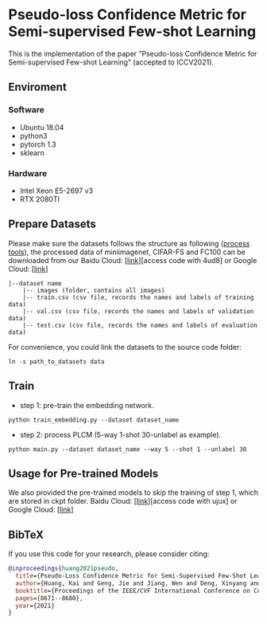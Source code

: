 # Pseudo-loss Confidence Metric for Semi-supervised Few-shot Learning
This is the implementation of the paper "Pseudo-loss Confidence Metric for Semi-supervised Few-shot Learning" (accepted to ICCV2021).
## Enviroment
### Software
- Ubuntu 18.04
- python3
- pytorch 1.3
- sklearn
### Hardware
- Intel Xeon E5-2697 v3
- RTX 2080TI

## Prepare Datasets
Please make sure the datasets follows the structure as following ([process tools](https://github.com/yaoyao-liu/mini-imagenet-tools)), the processed data of miniimagenet, CIFAR-FS and FC100 can be downloaded from our Baidu Cloud: [[link](https://pan.baidu.com/s/1plz04xZ10sVThYoAO4TryA)][access code with 4ud8] or Google Cloud: [[link](https://drive.google.com/drive/folders/1RXrl44bpXSA3LMl7bBke_pQI-Xqf8i9y?usp=sharing)]
```
|--dataset name
    |-- images (folder, contains all images)
    |-- train.csv (csv file, records the names and labels of training data)
    |-- val.csv (csv file, records the names and labels of validation data)
    |-- test.csv (csv file, records the names and labels of evaluation data)
```
For convenience, you could link the datasets to the source code folder:
```
ln -s path_to_datasets data
```

## Train
- step 1: pre-train the embedding network.

```
python train_embedding.py --dataset dataset_name
```
- step 2: process PLCM (5-way 1-shot 30-unlabel as example).

```
python main.py --dataset dataset_name --way 5 --shot 1 --unlabel 30
```

## Usage for Pre-trained Models
We also provided the pre-trained models to skip the training of step 1, which are stored in ckpt folder.
Baidu Cloud: [[link](https://pan.baidu.com/s/1PBMvL_xYiCx0ycZpp7Q-4Q)][access code with ujux] or Google Cloud: [[link](https://drive.google.com/drive/folders/1d7lwJtdqi8qRD6Tx_zcaTI7roI4We6WL?usp=sharing)]

## BibTeX
If you use this code for your research, please consider citing:
````BibTeX
@inproceedings{huang2021pseudo,
  title={Pseudo-Loss Confidence Metric for Semi-Supervised Few-Shot Learning},
  author={Huang, Kai and Geng, Jie and Jiang, Wen and Deng, Xinyang and Xu, Zhe},
  booktitle={Proceedings of the IEEE/CVF International Conference on Computer Vision},
  pages={8671--8680},
  year={2021}
}
````
